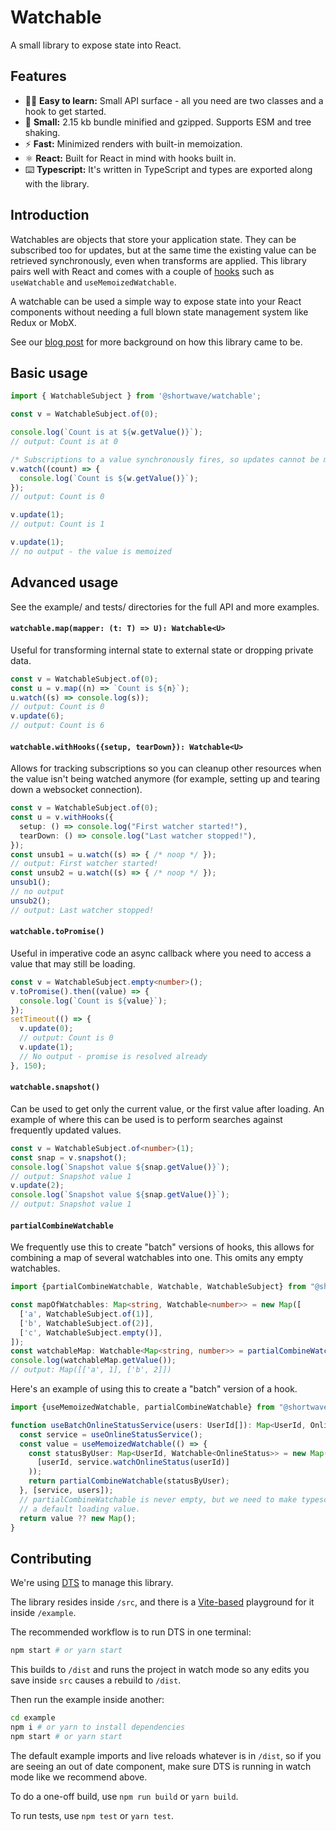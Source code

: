 # Watchable

A small library to expose state into React.

## Features

- 🧑‍🏫 **Easy to learn:** Small API surface - all you need are two classes and a hook to get started.
- 🤏 **Small:** 2.15 kb bundle minified and gzipped. Supports ESM and tree shaking.
- ⚡ **Fast:** Minimized renders with built-in memoization.
- ⚛️  **React:** Built for React in mind with hooks built in.
- ⌨️  **Typescript:** It's written in TypeScript and types are exported along with the library.

## Introduction

Watchables are objects that store your application state. They can be subscribed too for updates, but at the same time the existing value can be retrieved synchronously, even when transforms are applied. This library pairs well with React and comes with a couple of [hooks](https://github.com/shortwave/watchable/blob/main/src/hooks.ts) such as `useWatchable` and `useMemoizedWatchable`.

A watchable can be used a simple way to expose state into your React components without needing a full blown state management system like Redux or MobX.

See our [blog post](https://www.shortwave.com/blog/watchables-realtime-react-without-redux/) for more background on how this library came to be.

## Basic usage

```typescript
import { WatchableSubject } from '@shortwave/watchable';

const v = WatchableSubject.of(0);

console.log(`Count is at ${w.getValue()}`);
// output: Count is at 0

/* Subscriptions to a value synchronously fires, so updates cannot be missed. */
v.watch((count) => {
  console.log(`Count is ${w.getValue()}`);
});
// output: Count is 0

v.update(1);
// output: Count is 1

v.update(1);
// no output - the value is memoized
```

## Advanced usage

See the example/ and tests/ directories for the full API and more examples.

#### `watchable.map(mapper: (t: T) => U): Watchable<U>`

Useful for transforming internal state to external state or dropping private data.

```typescript
const v = WatchableSubject.of(0);
const u = v.map((n) => `Count is ${n}`);
u.watch((s) => console.log(s));
// output: Count is 0
v.update(6);
// output: Count is 6
```

#### `watchable.withHooks({setup, tearDown}): Watchable<U>`

Allows for tracking subscriptions so you can cleanup other resources when the value isn't being watched anymore (for example, setting up and tearing down a websocket connection).

```typescript
const v = WatchableSubject.of(0);
const u = v.withHooks({
  setup: () => console.log("First watcher started!"),
  tearDown: () => console.log("Last watcher stopped!"),
});
const unsub1 = u.watch((s) => { /* noop */ });
// output: First watcher started!
const unsub2 = u.watch((s) => { /* noop */ });
unsub1();
// no output
unsub2();
// output: Last watcher stopped!
```

#### `watchable.toPromise()`

Useful in imperative code an async callback where you need to access a value that may still be loading.

```typescript
const v = WatchableSubject.empty<number>();
v.toPromise().then((value) => {
  console.log(`Count is ${value}`);
});
setTimeout(() => {
  v.update(0);
  // output: Count is 0
  v.update(1);
  // No output - promise is resolved already
}, 150);
```

#### `watchable.snapshot()`

Can be used to get only the current value, or the first value after loading. An example of where this can be used is to perform searches against frequently updated values.

```typescript
const v = WatchableSubject.of<number>(1);
const snap = v.snapshot();
console.log(`Snapshot value ${snap.getValue()}`);
// output: Snapshot value 1
v.update(2);
console.log(`Snapshot value ${snap.getValue()}`);
// output: Snapshot value 1
```

#### `partialCombineWatchable`

We frequently use this to create "batch" versions of hooks, this allows for combining a map of several watchables into one. This omits any empty watchables.

```typescript
import {partialCombineWatchable, Watchable, WatchableSubject} from "@shortwave/watchable";

const mapOfWatchables: Map<string, Watchable<number>> = new Map([
  ['a', WatchableSubject.of(1)],
  ['b', WatchableSubject.of(2)],
  ['c', WatchableSubject.empty()],
]);
const watchableMap: Watchable<Map<string, number>> = partialCombineWatchable(mapOfWatchables);
console.log(watchableMap.getValue());
// output: Map([['a', 1], ['b', 2]])
```

Here's an example of using this to create a "batch" version of a hook.

```typescript
import {useMemoizedWatchable, partialCombineWatchable} from "@shortwave/watchable";

function useBatchOnlineStatusService(users: UserId[]): Map<UserId, OnlineStatus> {
  const service = useOnlineStatusService();
  const value = useMemoizedWatchable(() => {
    const statusByUser: Map<UserId, Watchable<OnlineStatus>> = new Map(users.map((userId) =>
      [userId, service.watchOnlineStatus(userId)]
    ));
    return partialCombineWatchable(statusByUser);
  }, [service, users]);
  // partialCombineWatchable is never empty, but we need to make typescript happy and provide
  // a default loading value.
  return value ?? new Map();
}
```

## Contributing

We're using [DTS](https://github.com/weiran-zsd/dts-cli) to manage this library.

The library resides inside `/src`, and there is a [Vite-based](https://vitejs.dev) playground for it inside `/example`.

The recommended workflow is to run DTS in one terminal:

```bash
npm start # or yarn start
```

This builds to `/dist` and runs the project in watch mode so any edits you save inside `src` causes a rebuild to `/dist`.

Then run the example inside another:

```bash
cd example
npm i # or yarn to install dependencies
npm start # or yarn start
```

The default example imports and live reloads whatever is in `/dist`, so if you are seeing an out of date component, make sure DTS is running in watch mode like we recommend above. 

To do a one-off build, use `npm run build` or `yarn build`.

To run tests, use `npm test` or `yarn test`.
